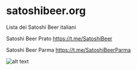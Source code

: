 # satoshibeer.org
Lista dei Satoshi Beer italiani

Satoshi Beer Prato https://t.me/SatoshiBeer

Satoshi Beer Parma https://t.me/SatoshiBeerParma


![alt text](https://github.com/Mendace/satoshibeer.org/blob/main/assets/satoshibeer.jpg?raw=true) 
